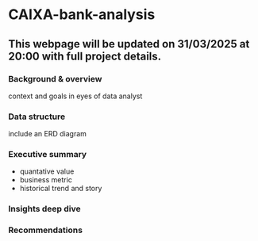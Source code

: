 # CAIXA-bank-analysis

## This webpage will be updated on 31/03/2025 at 20:00 with full project details.



















### Background & overview
context and goals in eyes of data analyst

### Data structure
include an ERD diagram

### Executive summary
- quantative value
- business metric
- historical trend and story

### Insights deep dive

### Recommendations

